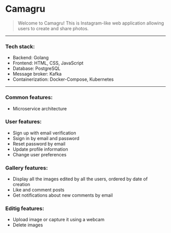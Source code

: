 # Camagru

>Welcome to Camagru! This is Instagram-like web application allowing users to create and share photos.

---

### Tech stack:
- Backend: Golang
- Frontend: HTML, CSS, JavaScript
- Database: PostgreSQL
- Message broker: Kafka
- Containerization: Docker-Compose, Kubernetes

---

### Common features:
- Microservice architecture

[//]: # (---)

### User features:
- Sign up with email verification
- Ssign in by email and password
- Reset password by email
- Update profile information
- Change user preferences

[//]: # (---)

### Gallery features:
- Display all the images edited by all the users, ordered by date of creation
- Like and comment posts
- Get notifications about new comments by email

[//]: # (---)

### Editig features:
- Upload image or capture it using a webcam
- Delete images
